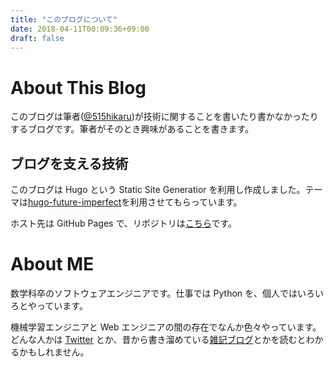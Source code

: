 ```yaml
---
title: "このブログについて"
date: 2018-04-11T00:09:36+09:00
draft: false
---
```


# About This Blog

このブログは筆者([@515hikaru](https://twitter.com))が技術に関することを書いたり書かなかったりするブログです。筆者がそのとき興味があることを書きます。

## ブログを支える技術

このブログは Hugo という Static Site Generatior を利用し作成しました。テーマは[hugo-future-imperfect](https://github.com/jpescador/hugo-future-imperfect)を利用させてもらっています。

ホスト先は GitHub Pages で、リポジトリは[こちら](https://github.com/515hikaru/tech-memo)です。

# About ME

数学科卒のソフトウェアエンジニアです。仕事では Python を、個人ではいろいろとやっています。

機械学習エンジニアと Web エンジニアの間の存在でなんか色々やっています。どんな人かは [Twitter](https://twitter.com/515hikaru) とか、昔から書き溜めている[雑記ブログ](http://blog.515hikaru.net)とかを読むとわかるかもしれません。
